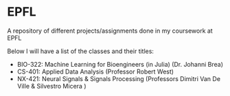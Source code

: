# EPFL
A repository of different projects/assignments done in my coursework at EPFL

Below I will have a list of the classes and their titles:

- BIO-322: Machine Learning for Bioengineers (in Julia) (Dr. Johanni Brea)
- CS-401: Applied Data Analysis (Professor Robert West)
- NX-421: Neural Signals & Signals Processing (Professors  Dimitri Van De Ville & Silvestro Micera )